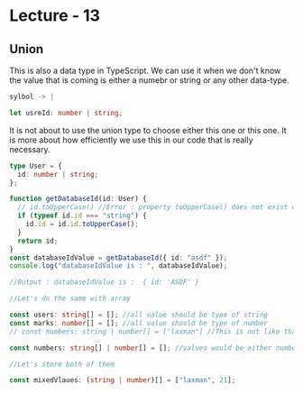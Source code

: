 # Lecture - 13

## Union

This is also a data type in TypeScript. We can use it when we don't know the value that is coming is either a numebr or string or any other data-type.

```typescript
sylbol -> |

let usreId: number | string;
```

It is not about to use the union type to choose either this one or this one. It is more about how efficiently we use this in our code that is really necessary.

```typescript
type User = {
  id: number | string;
};

function getDatabaseId(id: User) {
  // id.toUpperCase() //Error : property toUpperCase() does not exist on type user
  if (typeof id.id === "string") {
    id.id = id.id.toUpperCase();
  }
  return id;
}
const databaseIdValue = getDatabaseId({ id: "asdf" });
console.log("databaseIdValue is : ", databaseIdValue);

//Output : databaseIdValue is :  { id: 'ASDF' }
```

```typescript
//Let's do the same with array

const users: string[] = []; //all value should be type of string
const marks: number[] = []; //all value should be type of number
// const numbers: string | number[] = ["laxman"] //This is not like that, it should be in this format

const numbers: string[] | number[] = []; //values would be either number or string. We cannot store both of them into the array

//Let's store both of them

const mixedVlaues: (string | number)[] = ["laxman", 21];
```
